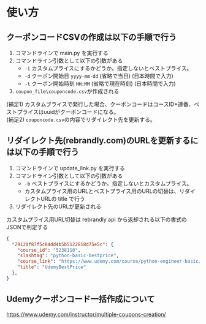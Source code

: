 # 使い方

## クーポンコードCSVの作成は以下の手順で行う
1. コマンドラインで main.py を実行する
2. コマンドライン引数として以下の引数がある
   - `-i` カスタムプライスにするかどうか。指定しないとベストプライス。
   - `-d` クーポン開始日 `yyyy-mm-dd` (省略で当日) (日本時間で入力)
   - `-t` クーポン開始時刻 `HH:MM` (省略で現在時刻) (日本時間で入力)
3. `coupon_file\couponcode.csv`が作成される

(補足1) カスタムプライスで発行した場合、クーポンコードはコースID+連番、ベストプライスはuuidがクーポンコードになる。<br>
(補足2) `couponcode.csv`の内容でリダイレクト先を更新する。

## リダイレクト先(rebrandly.com)のURLを更新するには以下の手順で行う
1. コマンドラインで update_link.py を実行する
2. コマンドライン引数として以下の引数がある
   - `-b` ベストプライスにするかどうか。指定しないとカスタムプライス。
   - カスタムプライス用のURLとベストプライス用のURLの切替は、リダイレクトURLの title で行う
3. リダイレクト先のURLが更新される

カスタムプライス用URL切替は rebrandly api から返却される以下の書式のJSONで判定する
```json
{
  "29120f87f5c84dd4b5b5122818d75e5c": {
    "course_id": "5238110",
    "slashtag": "python-basic-bestprice",
    "course_link": "https://www.udemy.com/course/python-engineer-basic/",
    "title": "UdemyBestPrice"
  },
}
```

## Udemyクーポンコード一括作成について

https://www.udemy.com/instructor/multiple-coupons-creation/
